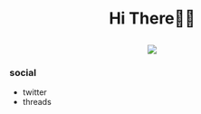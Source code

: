 <h1>
<h1 align="center">Hi There👋🏻</h1>
<h2 align="center">
  <img align="center" src="https://i.ibb.co/dDsVYpk/profile.png" />
</h2>
</h1>

<h3>social</h3>
<ul>
  <li>twitter</li>
  <li>threads</li>
</ul>
